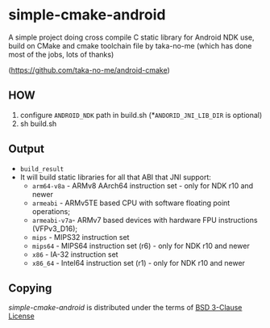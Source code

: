 # simple-cmake-android

A simple project doing cross compile C static library for Android NDK use, build on CMake and cmake toolchain file by taka-no-me (which has done most of the jobs, lots of thanks) 

(https://github.com/taka-no-me/android-cmake)

## HOW
    
1. configure `ANDROID_NDK` path in build.sh (*`ANDORID_JNI_LIB_DIR` is optional)
1. sh build.sh


## Output 

  - `build_result`
  - It will build static libraries for all that ABI that JNI support:
    * `arm64-v8a` - ARMv8 AArch64 instruction set - only for NDK r10 and newer
    * `armeabi` - ARMv5TE based CPU with software floating point operations;
    * `armeabi-v7a`- ARMv7 based devices with hardware FPU instructions (VFPv3_D16);
    * `mips` - MIPS32 instruction set
    * `mips64` - MIPS64 instruction set (r6) - only for NDK r10 and newer
    * `x86` - IA-32 instruction set
    * `x86_64` - Intel64 instruction set (r1) - only for NDK r10 and newer
    

## Copying

_simple-cmake-android_ is distributed under the terms of [BSD 3-Clause License](http://opensource.org/licenses/BSD-3-Clause)
